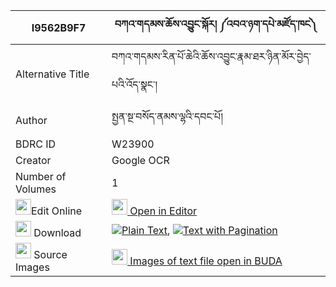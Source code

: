 |I9562B9F7|བཀའ་གདམས་ཆོས་འབྱུང་སྐོར། ༼འབའ་ཉག་དཔེ་མཛོད་ཁང༽ 
| --- | --- 
|Alternative Title |བཀའ་གདམས་རིན་པོ་ཆེའི་ཆོས་འབྱུང་རྣམ་ཐར་ཉིན་མོར་བྱེད་པའི་འོད་སྣང་།
|Author| སྤྱན་སྔ་བསོད་ནམས་ལྷའི་དབང་པོ།
|BDRC ID | W23900
|Creator | Google OCR
|Number of Volumes| 1
|<img width="25" src="https://img.icons8.com/color/25/000000/edit-property.png">Edit Online| [<img width="25" src="https://avatars.githubusercontent.com/u/45091458?s=200&v=4"> Open in Editor](http://editor.openpecha.org/I9562B9F7)
|<img width="25" src="https://img.icons8.com/fluent/48/000000/download-2.png"/>  Download | [![](https://img.icons8.com/color/20/000000/txt.png)Plain Text](https://github.com/Openpecha/I9562B9F7/releases/download/v1/ka_dam_chojung_kor_ba_nyak_ped_plain_I9562B9F7.zip), [![](https://img.icons8.com/color/20/000000/txt.png)Text with Pagination](https://github.com/Openpecha/I9562B9F7/releases/download/v1/ka_dam_chojung_kor_ba_nyak_ped_pages_I9562B9F7.zip)
|<img width="25" src="https://img.icons8.com/plasticine/100/000000/pictures-folder.png"/>  Source Images | [<img width="25" src="https://library.bdrc.io/icons/BUDA-small.svg"> Images of text file open in BUDA](https://library.bdrc.io/show/bdr:W23900)